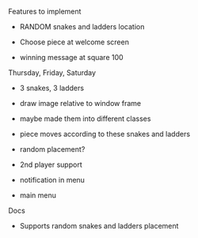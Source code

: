 Features to implement

- RANDOM snakes and ladders location

- Choose piece at welcome screen

- winning message at square 100

Thursday, Friday, Saturday

- 3 snakes, 3 ladders
- draw image relative to window frame
- maybe made them into different classes
- piece moves according to these snakes and ladders

- random placement?

- 2nd player support
- notification in menu
- main menu

Docs

- Supports random snakes and ladders placement
